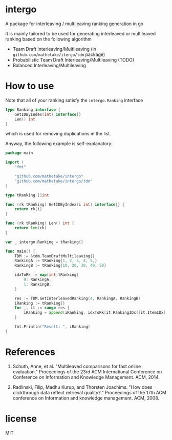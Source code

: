 # intergo

A package for interleaving / multileaving ranking generation in go

It is mainly tailored to be used for generating interleaved or multileaved ranking based on the following algorithm

- Team Draft Interleaving/Multileaving (in `github.com/mathetake/itergo/tdm` package)
- Probabilistic Team Draft Interleaving/Multileaving (TODO)
- Balanced Interleaving/Multileaving

# How to use

Note that all of your ranking satisfy the `intergo.Ranking` interface

```go
type Ranking interface {
	GetIDByIndex(int) interface{}
	Len() int
}
```

which is used for removing duplications in the list.

Anyway, the following example is self-explanatory:

```go
package main

import (
	"fmt"

	"github.com/mathetake/intergo"
	"github.com/mathetake/intergo/tdm"
)

type tRanking []int

func (rk tRanking) GetIDByIndex(i int) interface{} {
	return rk[i]
}

func (rk tRanking) Len() int {
	return len(rk)
}

var _ intergo.Ranking = tRanking{}

func main() {
	TDM := &tdm.TeamDraftMultileaving{}
	RankingA := tRanking{1, 2, 3, 4, 5,}
	RankingB := tRanking{10, 20, 30, 40, 50}

	idxToRk := map[int]tRanking{
		0: RankingA,
		1: RankingB,
	}

	res := TDM.GetInterleavedRanking(4, RankingA, RankingB)
	iRanking := tRanking{}
	for _, it := range res {
		iRanking = append(iRanking, idxToRk[it.RankingIDx][it.ItemIDx])
	}

	fmt.Println("Result: ", iRanking)
}

```

# References

1. Schuth, Anne, et al. "Multileaved comparisons for fast online evaluation." Proceedings of the 23rd ACM International Conference on Conference on Information and Knowledge Management. ACM, 2014.

2. Radlinski, Filip, Madhu Kurup, and Thorsten Joachims. "How does clickthrough data reflect retrieval quality?." Proceedings of the 17th ACM conference on Information and knowledge management. ACM, 2008.


# license

MIT

